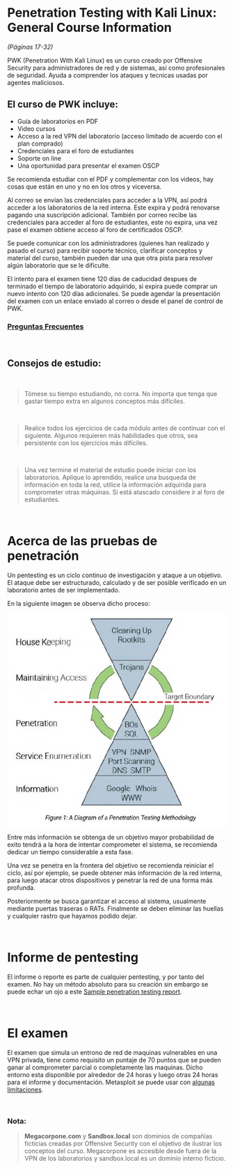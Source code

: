 # Penetration Testing with Kali Linux: General Course Information
*(Páginas 17-32)*

PWK (Penetration With Kali Linux) es un curso creado por Offensive Security para administradores de red y de sistemas, así como profesionales de seguridad. Ayuda a comprender los ataques y tecnicas usadas por agentes maliciosos.

## El curso de PWK incluye:

- Guía de laboratorios en PDF
- Video cursos
- Acceso a la red VPN del laboratorio (acceso limitado de acuerdo con el plan comprado)
- Credenciales para el foro de estudiantes
- Soporte on line
- Una oportunidad para presentar el examen OSCP

Se recomienda estudiar con el PDF y complementar con los videos, hay cosas que están en uno y no en los otros y viceversa.

Al correo se envían las credenciales para acceder a la VPN, así podrá acceder a los laboratorios de la red interna. Este expira y podrá renovarse pagando una suscripción adicional. También por correo recibe las credenciales para acceder al foro de estudiantes, este no expira, una vez pase el examen obtiene acceso al foro de certificados OSCP.

Se puede comunicar con los administradores (quienes han realizado y pasado el curso) para recibir soporte técnico, clarificar conceptos y material del curso, también pueden dar una que otra pista para resolver algún laboratorio que se le dificulte.

El intento para el examen tiene 120 días de caducidad despues de terminado el tiempo de laboratorio adquirido, si expira puede comprar un nuevo intento con 120 días adicionales. Se puede agendar la presentación del examen con un enlace enviado al correo o desde el panel de control de PWK.

### [Preguntas Frecuentes](https://help.offensive-security.com/hc/en-us/categories/360002666252-General-Frequently-Asked-Questions-FAQ-)

&nbsp;

## Consejos de estudio:

&nbsp;
> Tómese su tiempo estudiando, no corra. No importa que tenga que gastar tiempo extra en algunos conceptos más difíciles.

&nbsp;

> Realice todos los ejercicios de cada módulo antes de continuar con el siguiente. Algunos requieren más habilidades que otros, sea persistente con los ejercicios más difíciles.

&nbsp;

> Una vez termine el material de estudio puede iniciar con los laboratorios. Aplique lo aprendido, realice una busqueda de información en toda la red, utilice la información adquirida para comprometer otras máquinas. Si está atascado considere ir al foro de estudiantes.

&nbsp;

# Acerca de las pruebas de penetración

Un pentesting es un ciclo continuo de investigación y ataque a un objetivo. El ataque debe ser estructurado, calculado y de ser posible verificado en un laboratorio antes de ser implementado.

En la siguiente imagen se observa dicho proceso:

![adsfdf dfdf][diagram]

[diagram]: ./imagenes/PTM_diagram.png "Metodología de una prueba de penetración"

Entre más información se obtenga de un objetivo mayor probabilidad de exito tendrá a la hora de intentar comprometer el sistema, se recomienda dedicar un tiempo considerable a esta fase.

Una vez se penetra en la frontera del objetivo se recomienda reiniciar el ciclo, así por ejemplo, se puede obtener más información de la red interna, para luego atacar otros dispositivos y penetrar la red de una forma más profunda.

Posteriormente se busca garantizar el acceso al sistema, usualmente mediante puertas traseras o RATs. Finalmente se deben eliminar las huellas y cualquier rastro que hayamos podido dejar.

&nbsp;

# Informe de pentesting

El informe o reporte es parte de cualquier pentesting, y por tanto del examen. No hay un método absoluto para su creación sin embargo se puede echar un ojo a este [Sample penetration testing report](https://www.offensive-security.com/reports/sample-penetration-testing-report.pdf). 

&nbsp;

# El examen

El examen que simula un entrono de red de maquinas vulnerables en una VPN privada, tiene como requisito un puntaje de 70 puntos que se pueden ganar al comprometer parcial o completamente las maquinas. Dicho entorno esta disponible por alrededor de 24 horas y luego otras 24 horas para el informe y documentación. Metasploit se puede usar con [algunas limitaciones](https://help.offensive-security.com/hc/en-us/articles/360040165632#metasploit-restrictions).

&nbsp;


### Nota:
> **Megacorpone.com** y **Sandbox.local** son dominios de compañías ficticias creadas por Offensive Security con el objetivo de ilustrar los conceptos del curso. Megacorpone es accesible desde fuera de la VPN de los laboratorios y sandbox.local es un dominio interno ficticio.